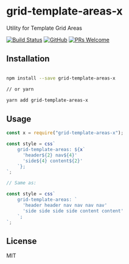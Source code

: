 # grid-template-areas-x

Utility for Template Grid Areas

[![Build Status](https://travis-ci.com/doniyor2109/grid-template-areas-x.svg?branch=master)](https://travis-ci.com/doniyor2109/grid-template-areas-x)
[![GitHub](https://img.shields.io/github/license/mashape/apistatus.svg)](https://github.com/doniyor2109/redux-lightweight/blob/master/LICENSE)
[![PRs Welcome](https://img.shields.io/badge/PRs-welcome-brightgreen.svg)](http://makeapullrequest.com)

## Installation

```bash

npm install --save grid-template-areas-x

// or yarn

yarn add grid-template-areas-x
```

## Usage

```jsx
const x = require("grid-template-areas-x");

const style = css`
    grid-template-areas: ${x`
      'header${2} nav${4}'
      'side${4} content${2}'
    `};
`;

// Same as:

const style = css`
    grid-template-areas: `
      'header header nav nav nav nav'
      'side side side side content content'
    `;
`;
```

## License

MIT
